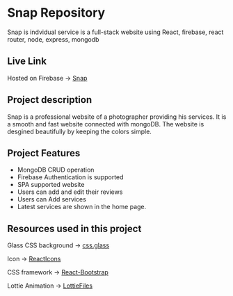 # Snap Repository
Snap is indvidual service is a full-stack website using React, firebase, react router, node, express, mongodb

## Live Link
Hosted on Firebase -> [Snap]()

## Project description

Snap is a professional website of a photographer providing his services. It is a smooth and fast website connected with mongoDB. The website is desgined beautifully by keeping the colors simple. 

## Project Features

* MongoDB CRUD operation
* Firebase Authentication is supported
* SPA supported website
* Users can add and edit their reviews
* Users can Add services
* Latest services are shown in the home page.

## Resources used in this project

Glass CSS background -> [css.glass](https://css.glass/)

Icon -> [ReactIcons](https://react-icons.github.io/react-icons/)

CSS framework -> [React-Bootstrap](https://react-bootstrap.github.io/)

Lottie Animation -> [LottieFiles](https://lottiefiles.com/featured)